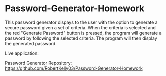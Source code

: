 # Password-Generator-Homework

This password generator dispays to the user with the option to generate a secure password given a set of criteria. When the criteria is selected and the red "Generate Password" button is pressed, the program will generate a password by following the selected criteria. The program will then display the generated password. 


Live application: 

Password Generator Repository: https://github.com/RobertKelly03/Password-Generator-Homework



